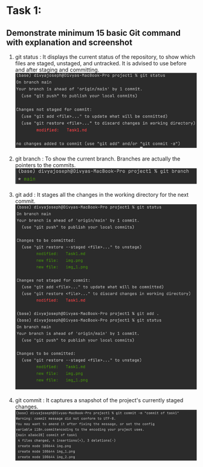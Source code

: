# Task 1:
## Demonstrate minimum 15 basic Git command with explanation and screenshot

1. git status : It displays the current status of the repository, to show which files are staged, unstaged, and untracked. It is advised to use before and after staging and committing. ![img.png](img.png) <br><br> 
2. git branch : To show the current branch. Branches are actually the pointers to the commits. ![img_1.png](img_1.png) <br><br>
3. git add : It stages all the changes in the working directory for the next commit. ![img_2.png](img_2.png) <br><br>
4. git commit : It captures a snapshot of the project's currently staged changes.![img_3.png](img_3.png) 